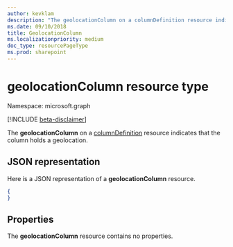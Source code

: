 ```yaml
---
author: kevklam
description: "The geolocationColumn on a columnDefinition resource indicates that the column holds a geolocation."
ms.date: 09/10/2018
title: GeolocationColumn
ms.localizationpriority: medium
doc_type: resourcePageType
ms.prod: sharepoint
---
```

# geolocationColumn resource type

Namespace: microsoft.graph

[!INCLUDE [beta-disclaimer](../../includes/beta-disclaimer.md)]

The **geolocationColumn** on a [columnDefinition](columndefinition.md) resource indicates that the column holds a geolocation.

## JSON representation

Here is a JSON representation of a **geolocationColumn** resource.
<!-- { "blockType": "resource", "@odata.type": "microsoft.graph.geolocationColumn" } -->

```json
{
}
```

## Properties

The **geolocationColumn** resource contains no properties.

<!--
{
  "type": "#page.annotation",
  "description": "",
  "keywords": "",
  "section": "documentation",
  "tocPath": "Resources/GeolocationColumn",
  "suppressions": []
}
-->


